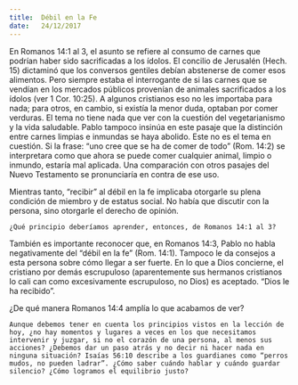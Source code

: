 ```yaml
---
title:  Débil en la Fe
date:   24/12/2017
---
```


En Romanos 14:1 al 3, el asunto se refiere al consumo de carnes que podrían haber sido sacrificadas a los ídolos. El concilio de Jerusalén (Hech. 15) dictaminó que los conversos gentiles debían abstenerse de comer esos alimentos. Pero siempre estaba el interrogante de si las carnes que se vendían en los mercados públicos provenían de animales sacrificados a los ídolos (ver 1 Cor. 10:25). A algunos cristianos eso no les importaba para nada; para otros, en cambio, si existía la menor duda, optaban por comer verduras. El tema no tiene nada que ver con la cuestión del vegetarianismo y la vida saludable. Pablo tampoco insinúa en este pasaje que la distinción entre carnes limpias e inmundas se haya abolido. Este no es el tema en cuestión. Si la frase: “uno cree que se ha de comer de todo” (Rom. 14:2) se interpretara como que ahora se puede comer cualquier animal, limpio o inmundo, estaría mal aplicada. Una comparación con otros pasajes del Nuevo Testamento se pronunciaría en contra de ese uso.

Mientras tanto, “recibir” al débil en la fe implicaba otorgarle su plena condición de miembro y de estatus social. No había que discutir con la persona, sino otorgarle el derecho de opinión.

`¿Qué principio deberíamos aprender, entonces, de Romanos 14:1 al 3?`

También es importante reconocer que, en Romanos 14:3, Pablo no habla negativamente del “débil en la fe” (Rom. 14:1). Tampoco le da consejos a esta persona sobre cómo llegar a ser fuerte. En lo que a Dios concierne, el cristiano por demás escrupuloso (aparentemente sus hermanos cristianos lo cali can como excesivamente escrupuloso, no Dios) es aceptado. “Dios le ha recibido”.

¿De qué manera Romanos 14:4 amplía lo que acabamos de ver?

`Aunque debemos tener en cuenta los principios vistos en la lección de hoy, ¿no hay momentos y lugares a veces en los que necesitamos intervenir y juzgar, si no el corazón de una persona, al menos sus acciones? ¿Debemos dar un paso atrás y no decir ni hacer nada en ninguna situación? Isaías 56:10 describe a los guardianes como “perros mudos, no pueden ladrar”. ¿Cómo saber cuándo hablar y cuándo guardar silencio? ¿Cómo logramos el equilibrio justo?`

